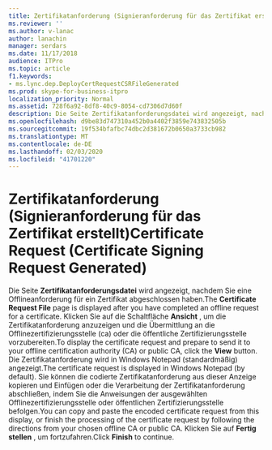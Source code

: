 ```yaml
---
title: Zertifikatanforderung (Signieranforderung für das Zertifikat erstellt)
ms.reviewer: ''
ms.author: v-lanac
author: lanachin
manager: serdars
ms.date: 11/17/2018
audience: ITPro
ms.topic: article
f1.keywords:
- ms.lync.dep.DeployCertRequestCSRFileGenerated
ms.prod: skype-for-business-itpro
localization_priority: Normal
ms.assetid: 728f6a92-8df8-40c9-8054-cd7306d7d60f
description: Die Seite Zertifikatanforderungsdatei wird angezeigt, nachdem Sie eine Offlineanforderung für ein Zertifikat abgeschlossen haben. Klicken Sie auf die Schaltfläche Ansicht, um die Zertifikatanforderung anzuzeigen und die Übermittlung an die Offlinezertifizierungsstelle (ca) oder die öffentliche Zertifizierungsstelle vorzubereiten. Die Zertifikatanforderung wird in Windows Notepad (standardmäßig) angezeigt. Sie können die codierte Zertifikatanforderung aus dieser Anzeige kopieren und Einfügen oder die Verarbeitung der Zertifikatanforderung abschließen, indem Sie die Anweisungen der ausgewählten Offlinezertifizierungsstelle oder öffentlichen Zertifizierungsstelle befolgen. Klicken Sie auf Fertig stellen, um fortzufahren.
ms.openlocfilehash: d9be83d747310a452b0a4402f3859e743832505b
ms.sourcegitcommit: 19f534bfafbc74dbc2d381672b0650a3733cb982
ms.translationtype: MT
ms.contentlocale: de-DE
ms.lasthandoff: 02/03/2020
ms.locfileid: "41701220"
---
```

# <a name="certificate-request-certificate-signing-request-generated"></a><span data-ttu-id="06098-107">Zertifikatanforderung (Signieranforderung für das Zertifikat erstellt)</span><span class="sxs-lookup"><span data-stu-id="06098-107">Certificate Request (Certificate Signing Request Generated)</span></span>
 
<span data-ttu-id="06098-108">Die Seite **Zertifikatanforderungsdatei** wird angezeigt, nachdem Sie eine Offlineanforderung für ein Zertifikat abgeschlossen haben.</span><span class="sxs-lookup"><span data-stu-id="06098-108">The **Certificate Request File** page is displayed after you have completed an offline request for a certificate.</span></span> <span data-ttu-id="06098-109">Klicken Sie auf die Schaltfläche **Ansicht** , um die Zertifikatanforderung anzuzeigen und die Übermittlung an die Offlinezertifizierungsstelle (ca) oder die öffentliche Zertifizierungsstelle vorzubereiten.</span><span class="sxs-lookup"><span data-stu-id="06098-109">To display the certificate request and prepare to send it to your offline certification authority (CA) or public CA, click the **View** button.</span></span> <span data-ttu-id="06098-110">Die Zertifikatanforderung wird in Windows Notepad (standardmäßig) angezeigt.</span><span class="sxs-lookup"><span data-stu-id="06098-110">The certificate request is displayed in Windows Notepad (by default).</span></span> <span data-ttu-id="06098-111">Sie können die codierte Zertifikatanforderung aus dieser Anzeige kopieren und Einfügen oder die Verarbeitung der Zertifikatanforderung abschließen, indem Sie die Anweisungen der ausgewählten Offlinezertifizierungsstelle oder öffentlichen Zertifizierungsstelle befolgen.</span><span class="sxs-lookup"><span data-stu-id="06098-111">You can copy and paste the encoded certificate request from this display, or finish the processing of the certificate request by following the directions from your chosen offline CA or public CA.</span></span> <span data-ttu-id="06098-112">Klicken Sie auf **Fertig stellen** , um fortzufahren.</span><span class="sxs-lookup"><span data-stu-id="06098-112">Click **Finish** to continue.</span></span>
  

